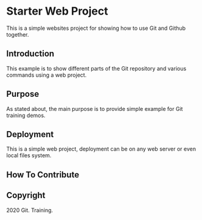# Starter Web Project

This is a simple websites project for showing how to use Git and Github together.

## Introduction

This example is to show different parts of the Git repository and various commands using a web project. 

## Purpose

As stated about, the main purpose is to provide simple example for Git training demos. 

## Deployment

This is a simple web project, deployment can be on any web server or even local files system.

## How To Contribute


## Copyright

2020 Git. Training.